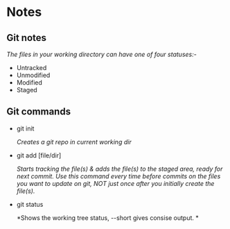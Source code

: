 # Notes

## Git notes
*The files in your working directory can have one of four statuses:-*
* Untracked
* Unmodified
* Modified
* Staged

## Git commands
* git init

  *Creates a git repo in current working dir*

* git add \[file/dir\]

   *Starts tracking the file(s) & adds the file(s) to the staged area, ready for next commit. Use this command every time before commits on the files you want to update on git, NOT just once after you initially create the file(s).*

* git status

  *Shows the working tree status, --short gives consise output. *
